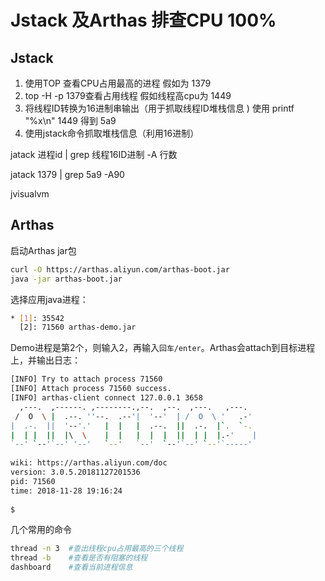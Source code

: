 # Jstack 及Arthas 排查CPU 100%

## Jstack

1. 使用TOP 查看CPU占用最高的进程 假如为 1379
2. top -H -p 1379查看占用线程  假如线程高cpu为 1449
3. 将线程ID转换为16进制串输出（用于抓取线程ID堆栈信息 ) 使用 printf "%x\n" 1449 得到 5a9
4. 使用jstack命令抓取堆栈信息（利用16进制）

jatack 进程id | grep 线程16ID进制 -A 行数

jatack 1379 | grep 5a9 -A90



jvisualvm

## Arthas

启动Arthas jar包

```bash
curl -O https://arthas.aliyun.com/arthas-boot.jar
java -jar arthas-boot.jar
```

选择应用java进程：

```bash
* [1]: 35542
  [2]: 71560 arthas-demo.jar
```

Demo进程是第2个，则输入2，再输入`回车/enter`。Arthas会attach到目标进程上，并输出日志：

```bash
[INFO] Try to attach process 71560
[INFO] Attach process 71560 success.
[INFO] arthas-client connect 127.0.0.1 3658
  ,---.  ,------. ,--------.,--.  ,--.  ,---.   ,---.
 /  O  \ |  .--. ''--.  .--'|  '--'  | /  O  \ '   .-'
|  .-.  ||  '--'.'   |  |   |  .--.  ||  .-.  |`.  `-.
|  | |  ||  |\  \    |  |   |  |  |  ||  | |  |.-'    |
`--' `--'`--' '--'   `--'   `--'  `--'`--' `--'`-----'
 
wiki: https://arthas.aliyun.com/doc
version: 3.0.5.20181127201536
pid: 71560
time: 2018-11-28 19:16:24
 
$
```

几个常用的命令

```bash
thread -n 3  #查出线程cpu占用最高的三个线程
thread -b    #查看是否有阻塞的线程
dashboard    #查看当前进程信息
```

